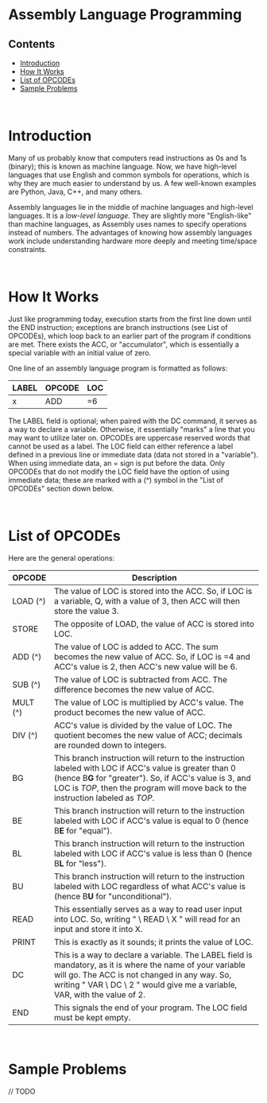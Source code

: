 # Assembly Language Programming

## Contents
- [Introduction](#introduction)
- [How It Works](#how-it-works)
- [List of OPCODEs](#list-of-opcodes)
- [Sample Problems](#sample-problems)

<br>

# Introduction

Many of us probably know that computers read instructions as 0s and 1s (binary); this is known as machine language. Now, we have high-level languages that use English and common symbols for operations, which is why they are much easier to understand by us. A few well-known examples are Python, Java, C++, and many others. 

Assembly languages lie in the middle of machine languages and high-level languages. It is a *low-level language.*
They are slightly more "English-like" than machine languages, as Assembly uses names to specify operations
instead of numbers. The advantages of knowing how assembly languages work include understanding hardware more deeply and meeting time/space constraints.

<br>

# How It Works

Just like programming today, execution starts from the first line down until the END instruction; exceptions are branch instructions (see List of OPCODEs), which loop back to an earlier part of the program if conditions are met. There exists the ACC, or "accumulator", which is essentially a special variable with an initial value of zero.

One line of an assembly language program is formatted as follows:

| LABEL | OPCODE | LOC |
| --- | --- | --- |
| x | ADD | =6 |

The LABEL field is optional; when paired with the DC command, it serves as a way to declare a variable. Otherwise, it essentially "marks" a line that you may want to utilize later on. OPCODEs are uppercase reserved words that cannot be used as a label. The LOC field can either reference a label defined in a previous line or immediate data (data not stored in a "variable"). When using immediate data, an = sign is put before the data. Only OPCODEs that do not modify the LOC field have the option of using immediate data; these are marked with a (^) symbol in the "List of OPCODEs" section down below.

<br>

# List of OPCODEs

Here are the general operations:

| OPCODE | Description |
| -- | -- |
| LOAD (^) | The value of LOC is stored into the ACC. So, if LOC is a variable, Q, with a value of 3, then ACC will then store the value 3. |
| STORE | The opposite of LOAD, the value of ACC is stored into LOC. |
| ADD (^) | The value of LOC is added to ACC. The sum becomes the new value of ACC. So, if LOC is =4 and ACC's value is 2, then ACC's new value will be 6. |
| SUB (^) | The value of LOC is subtracted from ACC. The difference becomes the new value of ACC. |
| MULT (^) | The value of LOC is multiplied by ACC's value. The product becomes the new value of ACC. |
| DIV (^) | ACC's value is divided by the value of LOC. The quotient becomes the new value of ACC; decimals are rounded down to integers. |
| BG | This branch instruction will return to the instruction labeled with LOC if ACC's value is greater than 0 (hence B**G** for "greater"). So, if ACC's value is 3, and LOC is *TOP*, then the program will move back to the instruction labeled as *TOP*.|
| BE | This branch instruction will return to the instruction labeled with LOC if ACC's value is equal to 0 (hence B**E** for "equal"). |
| BL | This branch instruction will return to the instruction labeled with LOC if ACC's value is less than 0 (hence B**L** for "less"). |
| BU | This branch instruction will return to the instruction labeled with LOC regardless of what ACC's value is (hence B**U** for "unconditional"). |
| READ | This essentially serves as a way to read user input into LOC. So, writing "    \ READ \ X " will read for an input and store it into X. |
| PRINT | This is exactly as it sounds; it prints the value of LOC. |
| DC | This is a way to declare a variable. The LABEL field is mandatory, as it is where the name of your variable will go. The ACC is not changed in any way. So, writing " VAR \ DC \ 2 " would give me a variable, VAR, with the value of 2. |
| END | This signals the end of your program. The LOC field must be kept empty. |

<br>

# Sample Problems

// TODO

